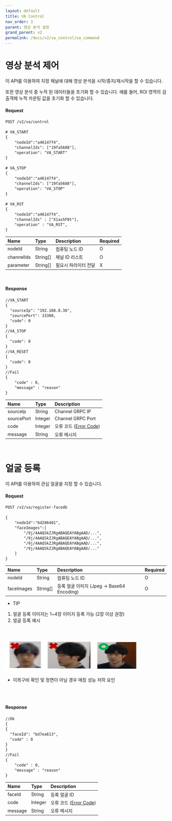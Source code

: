 ```yaml
---
layout: default
title: VA Control
nav_order: 3
parent: 영상 분석 설정
grand_parent: v2
permalink: /docs/v2/va_control/va_command
---
```


# 영상 분석 제어

이 API를 이용하여 지정 채널에 대해 영상 분석을 시작/중지/재시작을 할 수 있습니다. 

또한 영상 분석 중 누적 된 데이터들을 초기화 할 수 있습니다. 예를 들어, ROI 영역의 검출객체 누적 카운팅 값을 초기화 할 수 있습니다.

#### Request

```
POST /v2/va/control

# VA_START
{
    "nodeId":"a46147f4",
    "channelIds": ["19fa5688"],
    "operation": "VA_START"
}

# VA_STOP
{
    "nodeId":"a46147f4",
    "channelIds": ["19fa5688"],
    "operation": "VA_STOP"
}

# VA_RST
{
    "nodeId":"a46147f4",
    "channelIds" : ["X1ashF0t"],
    "operation" : "VA_RST",
}
```

| Name | Type | Description | Required |
| :---- | :---- |:---- |:---- |
| nodeId | String | 컴퓨팅 노드 ID | O |
| channelIds | String[] | 채널 ID 리스트 | O |
| parameter | String[] | 필요시 파라미터 전달 | X |

<br>

#### Response
```
//VA_START
{
  "sourceIp": "192.168.0.36",
  "sourcePort": 33300,
  "code": 0
}
//VA_STOP
{
  "code": 0
}
//VA_RESET
{
  "code": 0
}
//Fail
{
    "code" : 0,
    "message" : "reason"
}

```

| Name | Type | Description |
| :---- | :---- |:---- |
| sourceIp | String | Channel GRPC IP |
| sourcePort | Integer | Channel GRPC Port |
| code | Integer | 오류 코드 ([Error Code](models.md#error-code)) |
| message | String | 오류 메시지 |

<br>

# 얼굴 등록

이 API를 이용하여 관심 얼굴을 지정 할 수 있습니다.

#### Request

```
POST /v2/va/register-facedb

{
    "nodeId":"6d286401",
    "faceImages":[
        "/9j/4AAQSkZJRgABAQEAYABgAAD/...",
        "/9j/4AAQSkZJRgABAQEAYABgAAD/...",
        "/9j/4AAQSkZJRgABAQEAYABgAAD/...",
        "/9j/4AAQSkZJRgABAQEAYABgAAD/..."
    ]
}
```

| Name | Type | Description | Required |
| :---- | :---- |:---- |:---- |
| nodeId | String | 컴퓨팅 노드 ID | O |
| faceImages | String[] | 등록 얼굴 이미지 (Jpeg -> Base64 Encoding) | O |

* TIP
1) 얼굴 등록 이미지는 1~4장 이미지 등록 가능 (2장 이상 권장)
2) 얼굴 등록 예시
<br>

<br>
<img src="help_rgist_face.jpg" width="420px" height="100px" title="검출 이벤트 결과" alt="flowImage">
</img>
</br>

  * 이목구비 확인 및 정면이 아닐 경우 매칭 성능 저하 요인
    
<br/>

<br>

#### Response
```
//Ok
{
{
  "faceId": "bd7ea613",
  "code" : 0
}
}
//Fail
{
    "code" : 0,
    "message" : "reason"
}

```

| Name | Type | Description |
| :---- | :---- |:---- |
| faceId | String | 등록 얼굴 ID |
| code | Integer | 오류 코드 ([Error Code](models.md#error-code)) |
| message | String | 오류 메시지 |

<br>
